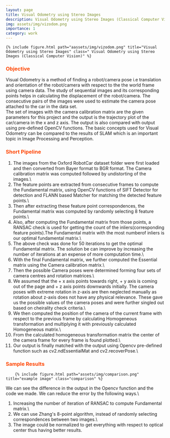 ```yaml
---
layout: page
title: Visual Odometry using Stereo Images
description: Visual Odometry using Stereo Images (Classical Computer Vision)
img: assets/img/vizodom.png
importance: 1
category: work
---
```


    {% include figure.html path="aassets/img/vizodom.png" title="Visual Odometry using Stereo Images" class=" Visual Odometry using Stereo Images (Classical Computer Vision)" %}

<!-- ### <span style="color:#ff4703">Acknowledgements</span>

The project was part of my summer internship at [Vecna Robotics](https://www.vecnarobotics.com/) where I worked as a Research & Advanced Development intern. -->

### <span style="color:#ff4703">Objective</span>

Visual Odometry is a method of finding a robot/camera pose i.e translation and orientation of the robot/camera with respect to the the world frame using camera data. The study of sequential images and its corresponding points helps in calculating the displacement of the robot/camera. The consecutive pairs of the images were used to estimate the camera pose attached to the car in the data set. \
The set of images with the camera calibration matrix are the given parameters for this project and the output is the trajectory plot of the car/camera in the x and z axis. The output is also compared with output using pre-defined OpenCV functions. The basic concepts used for Visual Odometry can be compared to the results of SLAM which is an important topic in Image Processing and Perception.

### <span style="color:#ff4703">Short Pipeline</span>

<div class="row justify-content-sm-center">

1. The images from the Oxford RobotCar dataset folder were first loaded and then converted from Bayer format to BGR format. The Camera calibration matrix was computed followed by undistorting of the images.\
2. The feature points are extracted from consecutive frames to compute the Fundamental matrix, using OpenCV functions of SIFT Detector for detection and FLANN based Matcher for matching the detected feature points.\
3. Then after extracting these feature point correspondences, the Fundamental matrix was computed by randomly selecting 8 feature points.\
4. Also, after computing the Fundamental matrix from those points, a RANSAC check is used for getting the count of the inliers(corresponding feature points).The Fundamental matrix with the most numberof inliers is our optimal fundamental matrix.\
5. The above check was done for 50 iterations to get the optimal Fundamental matrix. The solution be can improve by increasing the number of iterations at an expense of more computation time.\
6. With the final Fundamental matrix, we further computed the Essential matrix using the Camera calibration matrix.\
7. Then the possible Camera poses were determined forming four sets of camera centres and rotation matrices.\
8. We assumed that the + x axis points towards right, + y axis is coming out of the page and + z axis points downwards initially. The camera poses with extreme rotation in z-axis are then neglected manually as rotation about z-axis does not have any physical relevance. These gave us the possible values of the camera poses and were further singled out based on cheirality check criteria.\
9. We then computed the position of the camera of the current frame with respect to the previous frame by calculating Homogeneous transformation and multiplying it with previously calculated Homogeneous matrix.\
10. From the calculated homogeneous transformation matrix the center of the camera frame for every frame is found plotted.\
11. Our output is finally matched with the output using Opencv pre-defined function such as cv2.ndEssentialMat and cv2.recoverPose.\
<!-- </div>
<div class="caption">
    <strong>Master-Slave Pipeline for Deployment.</strong> A video stream from the Pi Camera is chopped into images at regular intervals by a Slave Raspberry Pi 3B+. These images are sent to a Master Computer that publishes the image feed as a ROS topic. This is read by ORB-SLAM2's system which performs the necessary mapping and localization.
</div> -->

### <span style="color:#ff4703">Sample Results</span>

        {% include figure.html path="assets/img/comparison.png" title="example image" class="comparison" %}

We can see the difference in the output in the Opencv function and the code we made. We can
reduce the error by the following ways.\

1. Increasing the number of iteration of RANSAC to compute Fundamental matrix.\
2. We can use Zhang's 8-point algorithm, instead of randomly selecting correspondences between two images.\
3. The image could be normalized to get everything with respect to optical center thus having better results.

<!-- <div class="row">
    <div class="col-sm mt-3 mt-md-0">
        {% include figure.html path="assets/img/project-1_orbslam/feats_new.png" title="example image" class="img-fluid rounded z-depth-1" %}
    </div>
</div>
<div class="caption">
    <strong>Results on sample indoor setting.</strong> Displayed from left to right: RViz windows of ORB-SLAM2 running on 1000, 1500, and 2000 sampled features respectively. Red dots represent detected ORB features, green lines show odometry of the ego-camera, blue envelopes show the pose of the ego-camera at equal time intervals.
</div> -->
